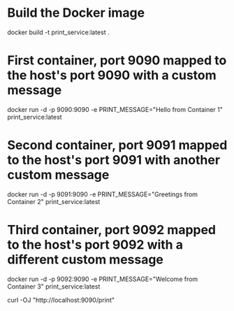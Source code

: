 # Build the Docker image
docker build -t print_service:latest .

# First container, port 9090 mapped to the host's port 9090 with a custom message
docker run -d -p 9090:9090 -e PRINT_MESSAGE="Hello from Container 1" print_service:latest

# Second container, port 9091 mapped to the host's port 9091 with another custom message
docker run -d -p 9091:9090 -e PRINT_MESSAGE="Greetings from Container 2" print_service:latest

# Third container, port 9092 mapped to the host's port 9092 with a different custom message
docker run -d -p 9092:9090 -e PRINT_MESSAGE="Welcome from Container 3" print_service:latest


curl -OJ "http://localhost:9090/print"


